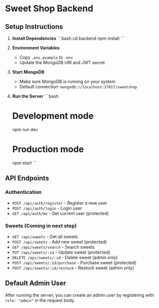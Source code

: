 # Sweet Shop Backend

## Setup Instructions

1. **Install Dependencies**
   \`\`\`bash
   cd backend
   npm install
   \`\`\`

2. **Environment Variables**
   - Copy `.env.example` to `.env`
   - Update the MongoDB URI and JWT secret

3. **Start MongoDB**
   - Make sure MongoDB is running on your system
   - Default connection: `mongodb://localhost:27017/sweetshop`

4. **Run the Server**
   \`\`\`bash
   # Development mode
   npm run dev
   
   # Production mode
   npm start
   \`\`\`

## API Endpoints

### Authentication
- `POST /api/auth/register` - Register a new user
- `POST /api/auth/login` - Login user
- `GET /api/auth/me` - Get current user (protected)

### Sweets (Coming in next step)
- `GET /api/sweets` - Get all sweets
- `POST /api/sweets` - Add new sweet (protected)
- `GET /api/sweets/search` - Search sweets
- `PUT /api/sweets/:id` - Update sweet (protected)
- `DELETE /api/sweets/:id` - Delete sweet (admin only)
- `POST /api/sweets/:id/purchase` - Purchase sweet (protected)
- `POST /api/sweets/:id/restock` - Restock sweet (admin only)

## Default Admin User
After running the server, you can create an admin user by registering with `role: "admin"` in the request body.
